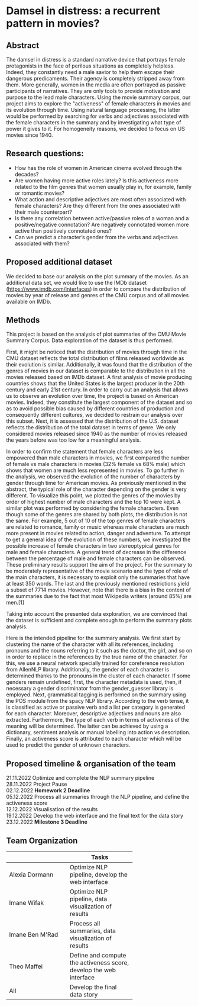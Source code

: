 # Damsel in distress: a recurrent pattern in movies? 
## Abstract
The damsel in distress is a standard narrative device that portrays female protagonists in the face of perilous situations as completely helpless. Indeed, they constantly need a male savior to help them escape their dangerous predicaments. Their agency is completely stripped away from them. More generally, women in the media are often portrayed as passive participants of narratives. They are only tools to provide motivation and purpose to the lead male characters. Using the movie summary corpus, our project aims to explore the "activeness" of female characters in movies and its evolution through time. Using natural language processing, the latter would be performed by searching for verbs and adjectives associated with the female characters in the summary and by investigating what type of power it gives to it. For homogeneity reasons, we decided to focus on US movies since 1940.

## Research questions: 
* How has the role of women in American cinema evolved through the decades? 
* Are women having more active roles lately? Is this activeness more related to the film genres that women usually play in, for example, family or romantic movies? 
* What action and descriptive adjectives are most often associated with female characters? Are they different from the ones associated with their male counterpart?
* Is there any correlation between active/passive roles of a woman and a positive/negative connotation? Are negatively connotated women more active than positively connotated ones? 
* Can we predict a character’s gender from the verbs and adjectives associated with them?

## Proposed additional dataset
We decided to base our analysis on the plot summary of the movies. As an additional data set, we would like to use the IMDb dataset (https://www.imdb.com/interfaces) in order to compare the distribution of movies by year of release and genres of the CMU corpus and of all movies available on IMDb.

## Methods
This project is based on the analysis of plot summaries of the CMU Movie Summary Corpus. Data exploration of the dataset is thus performed. 

First, it might be noticed that the distribution of movies through time in the CMU dataset reflects the total distribution of films released worldwide as their evolution is similar. Additionally, it was found that the distribution of the genres of movies in our dataset is comparable to the distribution in all the movies released based on IMDb dataset. 
A first analysis of movie producing countries shows that the United States is the largest producer in the 20th century and early 21st century. In order to carry out an analysis that allows us to observe an evolution over time, the project is based on American movies. Indeed, they constitute the largest component of the dataset and so as to avoid possible bias caused by different countries of production and consequently different cultures, we decided to restrain our analysis over this subset. 
Next, it is assessed that the distribution of the U.S. dataset reflects the distribution of the total dataset in terms of genre. We only considered movies released since 1940 as the number of movies released the years before was too low for a meaningful analysis.

In order to confirm the statement that female characters are less empowered than male characters in movies, we first compared the number of female vs male characters in movies (32% female vs 68% male) which shows that women are much less represented in movies. To go further in the analysis, we observed the evolution of the number of characters by gender through time for American movies. As previously mentioned in the abstract, the typical role of the character depending on the gender is very different. To visualize this point, we plotted the genres of the movies by order of highest number of male characters and the top 10 were kept. A similar plot was performed by considering the female characters. Even though some of the genres are shared by both plots, the distribution is not the same. For example, 5 out of 10 of the top genres of female characters are related to romance, family or music whereas male characters are much more present in movies related to action, danger and adventure. To attempt to get a general idea of the evolution of these numbers, we investigated the possible increase of female characters in two stereoptypical genres for male and female characters. A general trend of decrease in the difference between the percentage of male and female characters can be observed.
These preliminary results support the aim of the project.
For the summary to be moderately representative of the movie scenario and the type of role of the main characters, it is necessary to exploit only the summaries that have at least 350 words. The last and the previously mentioned restrictions yield a subset of 7714 movies. However, note that there is a bias in the content of the summaries due to the fact that most Wikipedia writers (around 85%) are men.[1]

Taking into account the presented data exploration, we are convinced that the dataset is sufficient and complete enough to perform the summary plots analysis.

Here is the intended pipeline for the summary analysis. We first start by clustering the name of the character with all its references, including pronouns and the nouns referring to it such as the doctor, the girl, and so on in order to replace in the references by the true name of the character. For this, we use a neural network specially trained for coreference resolution from AllenNLP library. Additionally, the gender of each character is determined thanks to the pronouns in the cluster of each character. If some genders remain undefined, first, the character metadata is used, then, if necessary a gender discriminator from the gender_guesser library is employed. Next, grammatical tagging is performed on the summary using the POS module from the spacy NLP library. According to the verb tense, it is classified as active or passive verb and a list per category is generated for each character. Moreover, descriptive adjectives and nouns are also extracted. Furthermore, the type of each verb in terms of activeness of the meaning will be determined. The latter can be achieved by using a dictionary, sentiment analysis or manual labelling into action vs description. Finally, an activeness score is attributed to each character which will be used to predict the gender of unknown characters.

## Proposed timeline & organisation of the team

21.11.2022 Optimize and complete  the NLP summary pipeline <br>
28.11.2022 Project Pause <br>
02.12.2022 **Homework 2 Deadline** <br>
05.12.2022 Process all summaries through the NLP pipeline, and define the activeness score <br>
12.12.2022 Visualisation of the results <br>
19.12.2022 Develop the web interface and  the final text for the data story <br>
23.12.2022 **Milestone 3 Deadline**

## Team Organization
<table class="tg" style="undefined;table-layout: fixed; width: 342px">
<colgroup>
<col style="width: 164px">
<col style="width: 178px">
</colgroup>
<thead>
  <tr>
    <th class="tg-0lax"></th>
    <th class="tg-0lax">Tasks</th>
  </tr>
</thead>
<tbody>
  <tr>
    <td class="tg-0lax">Alexia Dormann</td>
    <td class="tg-0lax">Optimize NLP pipeline, develop the web interface
</td>
  </tr>
  <tr>
    <td class="tg-0lax">Imane Wifak</td>
    <td class="tg-0lax">Optimize NLP pipeline, data visualization of results</td>
  </tr>
  <tr>
    <td class="tg-0lax">Imane Ben M'Rad</td>
    <td class="tg-0lax">Process all summaries, data visualization of results
</td>
  </tr>
  <tr>
    <td class="tg-0lax">Theo Maffei</td>
    <td class="tg-0lax">Define and compute the activeness score, develop the web interface
</td>
  </tr>
  <tr>
    <td class="tg-0lax">All</td>
    <td class="tg-0lax">Develop the final data story

</td>
  </tr>
</tbody>
</table>
